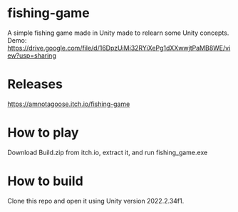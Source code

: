 # fishing-game
A simple fishing game made in Unity made to relearn some Unity concepts.
Demo: https://drive.google.com/file/d/16DpzUiMi32RYiXePg1dXXwwjtPaMB8WE/view?usp=sharing

# Releases
https://amnotagoose.itch.io/fishing-game

# How to play
Download Build.zip from itch.io, extract it, and run fishing_game.exe

# How to build
Clone this repo and open it using Unity version 2022.2.34f1.
